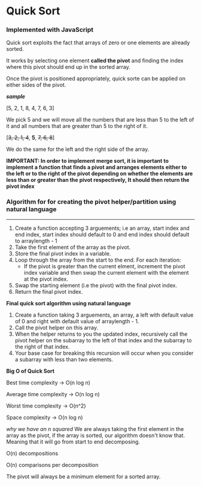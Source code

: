 # Quick Sort

### Implemented with JavaScript

Quick sort exploits the fact that arrays of zero or one elements are already sorted.

It works by selecting one element **called the pivot** and finding the index where this pivot should end up in the sorted array.

Once the pivot is positioned appropriately, quick sorte can be applied on either sides of the pivot.

**_sample_**

[5, 2, 1, 8, 4, 7, 6, 3]

We pick 5 and we will move all the numbers that are less than 5 to the left of it and all numbers that are greater than 5 to the right of it.

[~~3, 2, 1, 4~~, __5__, ~~7, 6, 8~~]

We do the same for the left and the right side of the array.

**IMPORTANT: In order to implement merge sort, it is important to implement a function that finds a pivot and arranges elements either to the left or to the right of the pivot depending on whether the elements are less than or greater than the pivot respectively, It should then return the pivot index**

### Algorithm for for creating the pivot helper/partition using natural language

---

1. Create a function accepting 3 arguements; i.e an array, start index and end index, start index should default to 0 and end index should default to arraylength - 1
2. Take the first element of the array as the pivot.
3. Store the final pivot index in a variable.
4. Loop through the array from the start to the end. For each iteration:
   - If the pivot is greater than the current elment, increment the pivot index variable and then swap the current element with the element at the pivot index.
5. Swap the starting element (i.e the pivot) with the final pivot index.
6. Return the final pivot index.

**Final quick sort algorithm using natural language**

1. Create a function taking 3 arguements, an array, a left with default value of 0 and right with default value of arraylength - 1.
2. Call the pivot helper on this array.
3. When the helper returns to you the updated index, recursively call the pivot helper on the subarray to the left of that index and the subarray to the right of that index.
4. Your base case for breaking this recursion will occur when you consider a subarray with less than two elements.

**Big O of Quick Sort**

Best time complexity -> O(n log n)

Average time complexity -> O(n log n)

Worst time complexity -> O(n^2)

Space complexity -> O(n log n)

_why we have an n squared_
We are always taking the first element in the array as the pivot, if the array is sorted, our algorithm doesn't know that. Meaning that it will go from start to end decomposing.

O(n) decompositions

O(n) comparisons per decomposition

The pivot will always be a minimum element for a sorted array.
